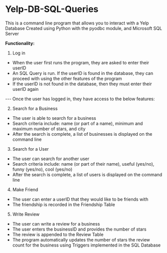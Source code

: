 # Yelp-DB-SQL-Queries

This is a command line program that allows you to interact with a Yelp Database
Created using Python with the pyodbc module, and Microsoft SQL Server


**Functionality:**

1) Log in
- When the user first runs the program, they are asked to enter their userID
- An SQL Query is run. If the userID is found in the database, they can proceed with using the other features of the program
- If the userID is not found in the database, then they must enter their userID again

--- Once the user has logged in, they have access to the below features:

2) Search for a Business
- The user is able to search for a business
- Search criteria include: name (or part of a name), minimum and maximum number of stars, and city
- After the search is complete, a list of businesses is displayed on the command line

3) Search for a User
- The user can search for another user
- Search criteria include: name (or part of their name), useful (yes/no), funny (yes/no), cool (yes/no)
- After the search is complete, a list of users is displayed on the command line

4) Make Friend
- The user can enter a userID that they would like to be friends with
- The friendship is recorded in the Friendship Table

5) Write Review
- The user can write a review for a business
- The user enters the businessID and provides the number of stars
- The review is appended to the Review Table
- The program automatically updates the number of stars the review count for the business using Triggers implemented in the SQL Database
